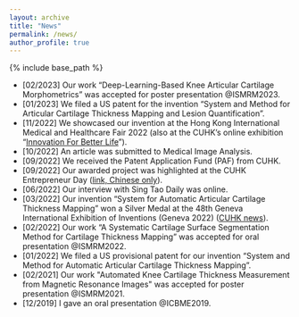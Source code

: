 ```yaml
---
layout: archive
title: "News"
permalink: /news/
author_profile: true
---
```


{% include base_path %}



* [02/2023] Our work “Deep-Learning-Based Knee Articular Cartilage Morphometrics” was accepted for poster presentation @ISMRM2023.
* [01/2023] We filed a US patent for the invention “System and Method for Articular Cartilage Thickness Mapping and Lesion Quantification”.
* [11/2022] We showcased our invention at the Hong Kong International Medical and Healthcare Fair 2022 (also at the CUHK’s online exhibition “[Innovation For Better Life](https://exhibition.cintec.cuhk.edu.hk/projects/system-for-automatic-articular-cartilage-thickness-mapping/)”).
* [10/2022] An article was submitted to Medical Image Analysis.
* [09/2022] We received the Patent Application Fund (PAF) from CUHK.
* [09/2022] Our awarded project was highlighted at the CUHK Entrepreneur Day ([link, Chinese only](https://www.cuhkeday2022.com/post/genevainventions)).
* [06/2022] Our interview with Sing Tao Daily was online.
* [03/2022] Our invention “System for Automatic Articular Cartilage Thickness Mapping” won a Silver Medal at the 48th Geneva International Exhibition of Inventions (Geneva 2022) ([CUHK news](https://www.cpr.cuhk.edu.hk/en/press/cuhk-innovations-excel-at-the-international-exhibition-of-inventions-geneva-2022/
  )).
* [02/2022] Our work “A Systematic Cartilage Surface Segmentation Method for Cartilage Thickness Mapping” was accepted for oral presentation @ISMRM2022.
* [01/2022] We filed a US provisional patent for our invention “System and Method for Automatic Articular Cartilage Thickness Mapping”.
* [02/2021] Our work "Automated Knee Cartilage Thickness Measurement from Magnetic Resonance Images" was accepted for poster presentation @ISMRM2021.
* [12/2019] I gave an oral presentation @ICBME2019.